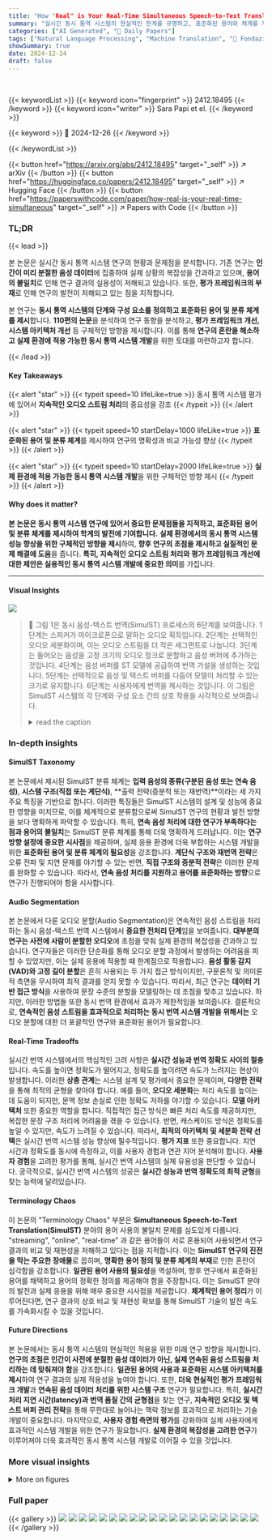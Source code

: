 ```yaml
---
title: "How "Real" is Your Real-Time Simultaneous Speech-to-Text Translation System?"
summary: "실시간 동시 통역 시스템의 현실적인 한계를 규명하고, 표준화된 용어와 체계를 제시하여 연구 발전을 촉진하는 논문."
categories: ["AI Generated", "🤗 Daily Papers"]
tags: ["Natural Language Processing", "Machine Translation", "🏢 Fondazione Bruno Kessler",]
showSummary: true
date: 2024-12-24
draft: false
---
```


<br>

{{< keywordList >}}
{{< keyword icon="fingerprint" >}} 2412.18495 {{< /keyword >}}
{{< keyword icon="writer" >}} Sara Papi et el. {{< /keyword >}}
 
{{< keyword >}} 🤗 2024-12-26 {{< /keyword >}}
 
{{< /keywordList >}}

{{< button href="https://arxiv.org/abs/2412.18495" target="_self" >}}
↗ arXiv
{{< /button >}}
{{< button href="https://huggingface.co/papers/2412.18495" target="_self" >}}
↗ Hugging Face
{{< /button >}}
{{< button href="https://paperswithcode.com/paper/how-real-is-your-real-time-simultaneous" target="_self" >}}
↗ Papers with Code
{{< /button >}}




### TL;DR


{{< lead >}}

본 논문은 실시간 동시 통역 시스템 연구의 현황과 문제점을 분석합니다. 기존 연구는 **인간이 미리 분절한 음성 데이터**에 집중하여 실제 상황의 복잡성을 간과하고 있으며, **용어의 불일치**로 인해 연구 결과의 실용성이 저해되고 있습니다. 또한, **평가 프레임워크의 부재**로 인해 연구의 발전이 저해되고 있는 점을 지적합니다.



본 연구는 **동시 통역 시스템의 단계와 구성 요소를 정의하고 표준화된 용어 및 분류 체계를 제시**합니다. **110편의 논문**을 분석하여 연구 동향을 분석하고, **평가 프레임워크 개선, 시스템 아키텍처 개선** 등 구체적인 방향을 제시합니다. 이를 통해 **연구의 혼란을 해소하고 실제 환경에 적용 가능한 동시 통역 시스템 개발**을 위한 토대를 마련하고자 합니다.

{{< /lead >}}


#### Key Takeaways

{{< alert "star" >}}
{{< typeit speed=10 lifeLike=true >}} 동시 통역 시스템 평가에 있어서 **지속적인 오디오 스트림 처리**의 중요성을 강조 {{< /typeit >}}
{{< /alert >}}

{{< alert "star" >}}
{{< typeit speed=10 startDelay=1000 lifeLike=true >}} **표준화된 용어 및 분류 체계**를 제시하여 연구의 명확성과 비교 가능성 향상 {{< /typeit >}}
{{< /alert >}}

{{< alert "star" >}}
{{< typeit speed=10 startDelay=2000 lifeLike=true >}} **실제 환경에 적용 가능한 동시 통역 시스템 개발**을 위한 구체적인 방향 제시 {{< /typeit >}}
{{< /alert >}}

#### Why does it matter?
**본 논문은 동시 통역 시스템 연구에 있어서 중요한 문제점들을 지적하고, 표준화된 용어 및 분류 체계를 제시하여 학계의 발전에 기여합니다.**  **실제 환경에서의 동시 통역 시스템 성능 향상을 위한 구체적인 방향을 제시**하여, **향후 연구의 초점을 제시하고 실질적인 문제 해결에 도움**을 줍니다.  **특히, 지속적인 오디오 스트림 처리와 평가 프레임워크 개선에 대한 제안은 실용적인 동시 통역 시스템 개발에 중요한 의미**를 가집니다.

------
#### Visual Insights



![](https://arxiv.org/html/2412.18495/x1.png)

> 🔼 그림 1은 동시 음성-텍스트 번역(SimulST) 프로세스의 6단계를 보여줍니다. 1단계는 스피커가 마이크로폰으로 말하는 오디오 획득입니다. 2단계는 선택적인 오디오 세분화이며, 이는 오디오 스트림을 더 작은 세그먼트로 나눕니다. 3단계는 들어오는 음성을 고정 크기의 오디오 청크로 분할하고 음성 버퍼에 추가하는 것입니다. 4단계는 음성 버퍼를 ST 모델에 공급하여 번역 가설을 생성하는 것입니다. 5단계는 선택적으로 음성 및 텍스트 버퍼를 다듬어 모델이 처리할 수 있는 크기로 유지합니다. 6단계는 사용자에게 번역을 제시하는 것입니다. 이 그림은 SimulST 시스템의 각 단계와 구성 요소 간의 상호 작용을 시각적으로 보여줍니다.
> <details>
> <summary>read the caption</summary>
> Figure 1: Representation of the steps (1 to 6) of the SimulST process.
> </details>







### In-depth insights


#### SimulST Taxonomy
본 논문에서 제시된 SimulST 분류 체계는 **입력 음성의 종류(구분된 음성 또는 연속 음성)**, **시스템 구조(직접 또는 계단식)**, **출력 전략(증분적 또는 재번역)**이라는 세 가지 주요 특징을 기반으로 합니다. 이러한 특징들은 SimulST 시스템의 설계 및 성능에 중요한 영향을 미치므로, 이를 체계적으로 분류함으로써 SimulST 연구의 현황과 발전 방향을 보다 명확하게 파악할 수 있습니다. 특히, **연속 음성 처리에 대한 연구가 부족하다는 점과 용어의 불일치**는 SimulST 분류 체계를 통해 더욱 명확하게 드러납니다. 이는 **연구 방향 설정에 중요한 시사점**을 제공하며, 실제 응용 환경에 더욱 부합하는 시스템 개발을 위한 **표준화된 용어 및 분류 체계의 필요성**을 강조합니다.  **계단식 구조와 재번역 전략**은 오류 전파 및 지연 문제를 야기할 수 있는 반면, **직접 구조와 증분적 전략**은 이러한 문제를 완화할 수 있습니다. 따라서, **연속 음성 처리를 지원하고 용어를 표준화하는 방향**으로 연구가 진행되어야 함을 시사합니다.

#### Audio Segmentation
본 논문에서 다룬 오디오 분할(Audio Segmentation)은 연속적인 음성 스트림을 처리하는 동시 음성-텍스트 번역 시스템에서 **중요한 전처리 단계**임을 보여줍니다.  **대부분의 연구는 사전에 사람이 분할한 오디오**에 초점을 맞춰 실제 환경의 복잡성을 간과하고 있습니다.  연구자들은 이러한 단순화를 통해 오디오 분할 과정에서 발생하는 어려움을 피할 수 있었지만, 이는 실제 응용에 적용할 때 한계점으로 작용합니다.  **음성 활동 감지(VAD)와 고정 길이 분할**은 흔히 사용되는 두 가지 접근 방식이지만, 구문론적 및 의미론적 측면을 무시하여 최적 결과를 얻지 못할 수 있습니다.  따라서, 최근 연구는 **데이터 기반 접근 방식**을 사용하여 문장 수준의 분할을 모델링하는 데 초점을 맞추고 있습니다.  하지만, 이러한 방법들 또한 동시 번역 환경에서 효과가 제한적임을 보여줍니다.  결론적으로,  **연속적인 음성 스트림을 효과적으로 처리하는 동시 번역 시스템 개발을 위해서는** 오디오 분할에 대한 더 포괄적인 연구와 표준화된 용어가 필요합니다.

#### Real-Time Tradeoffs
실시간 번역 시스템에서의 핵심적인 고려 사항은 **실시간 성능과 번역 정확도 사이의 절충**입니다.  속도를 높이면 정확도가 떨어지고, 정확도를 높이려면 속도가 느려지는 현상이 발생합니다. 이러한 **상충 관계**는 시스템 설계 및 평가에서 중요한 문제이며, **다양한 전략**을 통해 최적의 균형을 찾아야 합니다. 예를 들어, **오디오 세분화**는 처리 속도를 높이는 데 도움이 되지만, 문맥 정보 손실로 인한 정확도 저하를 야기할 수 있습니다. **모델 아키텍처** 또한 중요한 역할을 합니다. 직접적인 접근 방식은 빠른 처리 속도를 제공하지만, 복잡한 문장 구조 처리에 어려움을 겪을 수 있습니다. 반면, 캐스케이드 방식은 정확도를 높일 수 있지만, 속도가 느려질 수 있습니다. 따라서, **최적의 아키텍처 및 세분화 전략 선택**은 실시간 번역 시스템 성능 향상에 필수적입니다.  **평가 지표** 또한 중요합니다. 지연 시간과 정확도를 동시에 측정하고, 이를 사용자 경험과 연관 지어 분석해야 합니다. **사용자 경험**을 고려한 평가를 통해, 실시간 번역 시스템의 실제 유용성을 판단할 수 있습니다.  궁극적으로, 실시간 번역 시스템의 성공은 **실시간 성능과 번역 정확도의 최적 균형**을 찾는 능력에 달려있습니다.

#### Terminology Chaos
이 논문의 "Terminology Chaos" 부분은 **Simultaneous Speech-to-Text Translation(SimulST)** 분야의 용어 사용의 불일치 문제를 심도있게 다룹니다.  "streaming", "online", "real-time" 과 같은 용어들이 서로 혼용되어 사용되면서 연구 결과의 비교 및 재현성을 저해하고 있다는 점을 지적합니다. 이는 **SimulST 연구의 진전을 막는 주요한 장애물**로 꼽히며,  **명확한 용어 정의 및 분류 체계의 부재**로 인한 혼란이 심각함을 강조합니다.  **일관된 용어 사용의 필요성**을 역설하며,  향후 연구에서 표준화된 용어를 채택하고 용어의 정확한 정의를 제공해야 함을 주장합니다.  이는 SimulST 분야의 발전과 실제 응용을 위해 매우 중요한 시사점을 제공합니다.  **체계적인 용어 정리**가 이루어진다면, 연구 결과의 상호 비교 및 재현성 확보를 통해 SimulST 기술의 발전 속도를 가속화시킬 수 있을 것입니다.

#### Future Directions
본 논문에서는 동시 통역 시스템의 현실적인 적용을 위한 미래 연구 방향을 제시합니다. **연구의 초점은 인간이 사전에 분절한 음성 데이터가 아닌, 실제 연속된 음성 스트림을 처리하는 데 맞춰져야 함**을 강조합니다.  **일관된 용어의 사용과 표준화된 시스템 아키텍처를 제시**하여 연구 결과의 실제 적용성을 높여야 합니다.  또한, **더욱 현실적인 평가 프레임워크 개발**과 **연속된 음성 데이터 처리를 위한 시스템 구조** 연구가 필요합니다.  특히, **실시간 처리 지연 시간(latency)과 번역 품질 간의 균형점**을 찾는 연구, **지속적인 오디오 및 텍스트 버퍼 관리 전략**을 통해 무한대로 늘어나는 맥락 정보를 효과적으로 처리하는 기술 개발이 중요합니다. 마지막으로, **사용자 경험 측면의 평가**를 강화하여 실제 사용자에게 효과적인 시스템 개발을 위한 연구가 필요합니다.  **실제 환경의 복잡성을 고려한 연구**가 이루어져야 더욱 효과적인 동시 통역 시스템 개발로 이어질 수 있을 것입니다.


### More visual insights

<details>
<summary>More on figures
</summary>


![](https://arxiv.org/html/2412.18495/x2.png)

> 🔼 본 그림은 동시 통역 시스템(SimulST) 솔루션을 분류하는 분류 체계를 보여줍니다. 입력 유형(경계된 또는 무경계된 음성), 시스템 아키텍처(직접 또는 캐스케이드), 출력 전략(증분 또는 재번역)의 세 가지 기본 구성 요소를 기반으로 110개의 논문에 제시된 SimulST 솔루션을 분류합니다.  각 범주는 SimulST 시스템의 특정 특성과 기능을 나타냅니다.  이 그림은 SimulST 연구 분야의 다양한 접근 방식과 방법론을 시각적으로 이해하는 데 도움이 됩니다.
> <details>
> <summary>read the caption</summary>
> Figure 2: Taxonomy of the SimulST solutions.
> </details>



![](https://arxiv.org/html/2412.18495/extracted/6093606/waffle.png)

> 🔼 그림 3은 110편의 논문에서 '동시'
> <details>
> <summary>read the caption</summary>
> Figure 3: Waffle plot of the term “simultaneous” and commonly used synonyms (“streaming”, “real-time”, and “online”) among the 110 categorized papers.
> </details>



</details>






### Full paper

{{< gallery >}}
<img src="paper_images/1.png" class="grid-w50 md:grid-w33 xl:grid-w25" />
<img src="paper_images/2.png" class="grid-w50 md:grid-w33 xl:grid-w25" />
<img src="paper_images/3.png" class="grid-w50 md:grid-w33 xl:grid-w25" />
<img src="paper_images/4.png" class="grid-w50 md:grid-w33 xl:grid-w25" />
<img src="paper_images/5.png" class="grid-w50 md:grid-w33 xl:grid-w25" />
<img src="paper_images/6.png" class="grid-w50 md:grid-w33 xl:grid-w25" />
<img src="paper_images/7.png" class="grid-w50 md:grid-w33 xl:grid-w25" />
<img src="paper_images/8.png" class="grid-w50 md:grid-w33 xl:grid-w25" />
<img src="paper_images/9.png" class="grid-w50 md:grid-w33 xl:grid-w25" />
<img src="paper_images/10.png" class="grid-w50 md:grid-w33 xl:grid-w25" />
<img src="paper_images/11.png" class="grid-w50 md:grid-w33 xl:grid-w25" />
<img src="paper_images/12.png" class="grid-w50 md:grid-w33 xl:grid-w25" />
<img src="paper_images/13.png" class="grid-w50 md:grid-w33 xl:grid-w25" />
<img src="paper_images/14.png" class="grid-w50 md:grid-w33 xl:grid-w25" />
<img src="paper_images/15.png" class="grid-w50 md:grid-w33 xl:grid-w25" />
<img src="paper_images/16.png" class="grid-w50 md:grid-w33 xl:grid-w25" />
<img src="paper_images/17.png" class="grid-w50 md:grid-w33 xl:grid-w25" />
<img src="paper_images/18.png" class="grid-w50 md:grid-w33 xl:grid-w25" />
<img src="paper_images/19.png" class="grid-w50 md:grid-w33 xl:grid-w25" />
<img src="paper_images/20.png" class="grid-w50 md:grid-w33 xl:grid-w25" />
{{< /gallery >}}